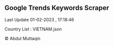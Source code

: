 

## Google Trends Keywords Scraper 
 
Last Update 01-02-2023 , 17:18:46

Country List :
VIETNAM.json



© Abdul Muttaqin 
